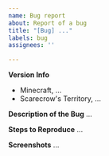 ```yaml
---
name: Bug report
about: Report of a bug
title: "[Bug] ..."
labels: bug
assignees: ''

---
```


**Version Info**
- Minecraft, ...
- Scarecrow's Territory, ...

**Description of the Bug**
...

**Steps to Reproduce**
...

**Screenshots**
...
